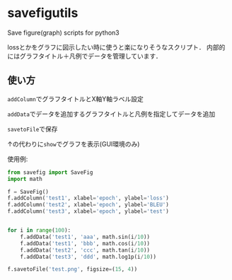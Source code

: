 # savefigutils
Save figure(graph) scripts for python3

lossとかをグラフに図示したい時に使うと楽になりそうなスクリプト．
内部的にはグラフタイトル＋凡例でデータを管理しています．


## 使い方

`addColumn`でグラフタイトルとX軸Y軸ラベル設定

`addData`でデータを追加するグラフタイトルと凡例を指定してデータを追加

`savetoFile`で保存

↑の代わりに`show`でグラフを表示(GUI環境のみ)


使用例:
```python
from savefig import SaveFig
import math

f = SaveFig()
f.addColumn('test1', xlabel='epoch', ylabel='loss')
f.addColumn('test2', xlabel='epoch', ylabel='BLEU')
f.addColumn('test3', xlabel='epoch', ylabel='test')


for i in range(100):
    f.addData('test1', 'aaa', math.sin(i/10))
    f.addData('test1', 'bbb', math.cos(i/10))
    f.addData('test2', 'ccc', math.tan(i/10))
    f.addData('test3', 'ddd', math.log1p(i/10))

f.savetoFile('test.png', figsize=(15, 4))
```
